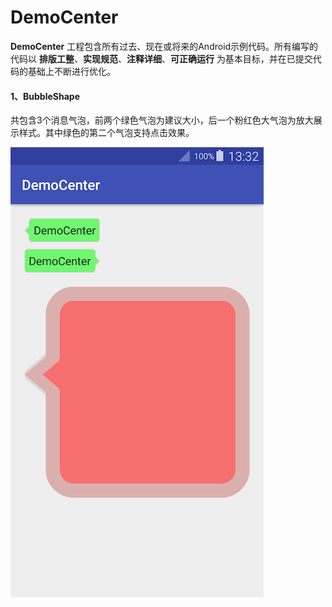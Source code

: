# DemoCenter

__DemoCenter__ 工程包含所有过去、现在或将来的Android示例代码。所有编写的代码以 __排版工整__、__实现规范__、__注释详细__、__可正确运行__ 为基本目标，并在已提交代码的基础上不断进行优化。

#### 1、BubbleShape

共包含3个消息气泡，前两个绿色气泡为建议大小，后一个粉红色大气泡为放大展示样式。其中绿色的第二个气泡支持点击效果。

![BubbleShape](images/BubbleShape.png)